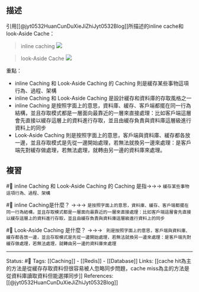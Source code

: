 ## 描述
引用[[@jyt0532HuanCunDuXieJiZhiJyt0532Blog]]所描述的inline cache和look-Aside Cache：

> inline caching
> ![](https://www.jyt0532.com/public/inline-cache.png)

> look-Aside Cache
> ![](https://www.jyt0532.com/public/look-aside-cache.png)

重點：
- inline Caching 和 Look-Aside Caching 的 Caching 則是緩存某些事物這項行為、過程、架構
- inline Caching 和 Look-Aside Caching 是設計緩存和資料庫的存取風格之一
-  inline Caching 是按照字面上的意思，資料庫、緩存、客戶端都擺在同一行為結構，並且存取模式都是一層面向最靠近的一層來直接處理：比如客戶端這層會先直接以緩存這層上的資料進行存取，並且由緩存負責與資料庫這層級進行資料上的同步
-  Look-Aside Caching 則是按照字面上的意思，客戶端與資料庫、緩存都各放一邊，並且存取模式是先從一邊開始處理，若無法就換另一邊來處理：是客戶端先對緩存做處理，若無法處理，就轉由另一邊的資料庫來處理。

## 複習
#🧠 inline Caching 和 Look-Aside Caching 的 Caching  是指->->-> `緩存某些事物這項行為、過程、架構`
<!--SR:!2022-07-08,27,250-->
#🧠 inline Caching是什麼？ ->->-> `是按照字面上的意思，資料庫、緩存、客戶端都擺在同一行為結構，並且存取模式都是一層面向最靠近的一層來直接處理：比如客戶端這層會先直接以緩存這層上的資料進行存取，並且由緩存負責與資料庫這層級進行資料上的同步`
<!--SR:!2022-07-05,25,250-->

#🧠  Look-Aside Caching 是什麼？ ->->-> ` 則是按照字面上的意思，客戶端與資料庫、緩存都各放一邊，並且存取模式是先從一邊開始處理，若無法就換另一邊來處理：是客戶端先對緩存做處理，若無法處理，就轉由另一邊的資料庫來處理`
<!--SR:!2022-08-30,58,250-->


---
Status: #🌱 
Tags:
[[Caching]] - [[Redis]] - [[Database]]
Links:
[[cache hit為主的方法是從緩存存取資料但很容易被人忽略同步問題，cache miss為主的方法是從資料庫讀取資料但能選擇同步]]
References:
[[@jyt0532HuanCunDuXieJiZhiJyt0532Blog]]